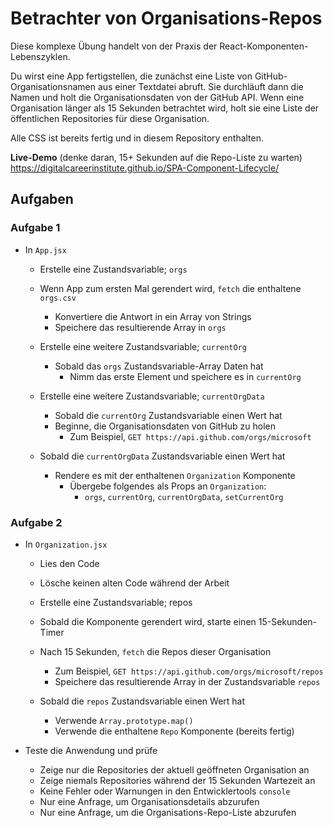 # Betrachter von Organisations-Repos

Diese komplexe Übung handelt von der Praxis der React-Komponenten-Lebenszyklen.

Du wirst eine App fertigstellen, die zunächst eine Liste von GitHub-Organisationsnamen aus einer Textdatei abruft. Sie durchläuft dann die Namen und holt die Organisationsdaten von der GitHub API. Wenn eine Organisation länger als 15 Sekunden betrachtet wird, holt sie eine Liste der öffentlichen Repositories für diese Organisation.

Alle CSS ist bereits fertig und in diesem Repository enthalten.

**Live-Demo** (denke daran, 15+ Sekunden auf die Repo-Liste zu warten) https://digitalcareerinstitute.github.io/SPA-Component-Lifecycle/

## Aufgaben

### Aufgabe 1

- In `App.jsx`
    - Erstelle eine Zustandsvariable; `orgs`

    - Wenn App zum ersten Mal gerendert wird, `fetch` die enthaltene `orgs.csv`
        - Konvertiere die Antwort in ein Array von Strings
        - Speichere das resultierende Array in `orgs`

    - Erstelle eine weitere Zustandsvariable; `currentOrg`
        - Sobald das `orgs` Zustandsvariable-Array Daten hat
            - Nimm das erste Element und speichere es in `currentOrg`

    - Erstelle eine weitere Zustandsvariable; `currentOrgData`
        - Sobald die `currentOrg` Zustandsvariable einen Wert hat
        - Beginne, die Organisationsdaten von GitHub zu holen
            - Zum Beispiel, `GET https://api.github.com/orgs/microsoft`

    - Sobald die `currentOrgData` Zustandsvariable einen Wert hat
        - Rendere es mit der enthaltenen `Organization` Komponente
            - Übergebe folgendes als Props an `Organization`:
                - `orgs`, `currentOrg`, `currentOrgData`, `setCurrentOrg`

### Aufgabe 2

- In `Organization.jsx`
    - Lies den Code
    - Lösche keinen alten Code während der Arbeit

    - Erstelle eine Zustandsvariable; repos

    - Sobald die Komponente gerendert wird, starte einen 15-Sekunden-Timer
    - Nach 15 Sekunden, `fetch` die Repos dieser Organisation
        - Zum Beispiel, `GET https://api.github.com/orgs/microsoft/repos`
        - Speichere das resultierende Array in der Zustandsvariable `repos`

    - Sobald die `repos` Zustandsvariable einen Wert hat
        - Verwende `Array.prototype.map()`
        - Verwende die enthaltene `Repo` Komponente (bereits fertig)

- Teste die Anwendung und prüfe
    - Zeige nur die Repositories der aktuell geöffneten Organisation an
    - Zeige niemals Repositories während der 15 Sekunden Wartezeit an
    - Keine Fehler oder Warnungen in den Entwicklertools `console`
    - Nur eine Anfrage, um Organisationsdetails abzurufen
    - Nur eine Anfrage, um die Organisations-Repo-Liste abzurufen

